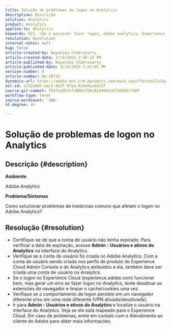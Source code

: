```yaml
---
title: Solução de problemas de logon no Analytics
description: Descrição
solution: Analytics
product: Analytics
applies-to: Analytics
keywords: KCS, não é possível fazer logon, adobe analytics, Experience Cloud, interface do Analytics
resolution: Resolution
internal-notes: null
bug: false
article-created-by: Nayanika Chakravarty
article-created-date: 3/14/2023 2:40:14 PM
article-published-by: Nayanika Chakravarty
article-published-date: 3/14/2023 2:41:05 PM
version-number: 4
article-number: KA-20734
dynamics-url: https://adobe-ent.crm.dynamics.com/main.aspx?forceUCI=1&pagetype=entityrecord&etn=knowledgearticle&id=02314f20-76c2-ed11-83ff-6045bd006a22
exl-id: a752e0d7-eac2-4e3f-9faa-934e0aa6d337
source-git-commit: f937a10b7ef30001766c82ed983367284857fd0f
workflow-type: tm+mt
source-wordcount: '186'
ht-degree: 4%

---
```


# Solução de problemas de logon no Analytics

## Descrição {#description}


<b>Ambiente</b>

Adobe Analytics

<b>Problema/Sintomas</b>

Como solucionar problemas de instâncias comuns que afetam o logon no Adobe Analytics?


## Resolução {#resolution}


- Certifique-se de que a conta de usuário não tenha expirado. Para verificar a data de expiração, acesse <b>Admin</b> › <b>Usuários e ativos do Analytics</b> na interface do Analytics.
- Verifique se a conta de usuário foi criada no Adobe Analytics. Com a conta de usuário sendo criada nos perfis de produto do Experience Cloud Admin Console e do Analytics atribuídos a ela, também deve ser criada uma conta de usuário no Analytics.
- Se o logon no Experience Cloud (experience.adobe.com) funcionar bem, mas gerar um erro ao fazer logon no Analytics, tente desativar as extensões do navegador e limpar o cache/cookies uma vez.
- Verifique se o comportamento de logon persiste em um navegador diferente e/ou em uma rede diferente (VPN ativada/desativada).
- Ir para <b>Admin</b> › <b>Usuários e ativos do Analytics</b> e localize o usuário na interface do Analytics. Veja se ele está mapeado para o Experience Cloud. Em caso de problemas, entre em contato com o Atendimento ao cliente do Adobe para obter mais informações.
